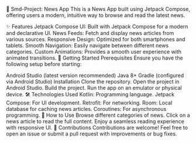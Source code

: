 📱 Smd-Project: News App
This is a News App built using Jetpack Compose, offering users a modern, intuitive way to browse and read the latest news.

✨ Features
Jetpack Compose UI: Built with Jetpack Compose for a modern and declarative UI.
News Feeds: Fetch and display news articles from various sources.
Responsive Design: Optimized for both smartphones and tablets.
Smooth Navigation: Easily navigate between different news categories.
Custom Animations: Provides a smooth user experience with animated transitions.
🚀 Getting Started
Prerequisites
Ensure you have the following setup before starting:

Android Studio (latest version recommended)
Java 8+
Gradle (configured via Android Studio)
Installation
Clone the repository.
Open the project in Android Studio.
Build the project.
Run the app on an emulator or physical device.
🛠️ Technologies Used
Kotlin: Programming language.
Jetpack Compose: For UI development.
Retrofit: For networking.
Room: Local database for caching news articles.
Coroutines: For asynchronous programming.
📝 How to Use
Browse different categories of news.
Click on a news article to read the full content.
Enjoy a seamless reading experience with responsive UI.
🤝 Contributions
Contributions are welcome! Feel free to open an issue or submit a pull request with improvements or bug fixes.

